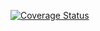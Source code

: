 [![Coverage Status](https://coveralls.io/repos/github/Rod2Cod/demo-repository/badge.svg?branch=main)](https://coveralls.io/github/Rod2Cod/demo-repository?branch=main)

